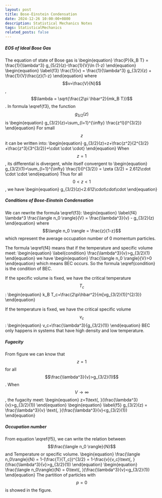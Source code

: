 ```yaml
---
layout: post
title: Bose-Einstein Condensation
date: 2024-12-26 10:00:00+0800
description: Statistical Mechanics Notes 
tags: StatisticalMechanics
related_posts: false
---
```


##### EOS of Ideal Bose Gas
The equation of state of Bose gas is
\begin{equation}
\frac{P}{k_B T} = \frac{1}{\lambda^3} g_{5/2}(z)-\frac{1}{V}\ln (1-z)
\end{equation}
\begin{equation}
\label{f3}
\frac{1}{v} = \frac{1}{\lambda^3} g_{3/2}(z) + \frac{1}{V}\frac{z}{1-z}
\end{equation}
where $$v=\frac{V}{N}$$, $$\lambda = \sqrt{\frac{2\pi \hbar^2}{mk_B T}}$$. In formula \eqref{f3}, the function $$g_{3/2}(z)$$ is
\begin{equation}
g_{3/2}(z)=\sum_{l=1}^{\infty} \frac{z^l}{l^{3/2}}
\end{equation}
For small $$z$$ it can be written into:
\begin{equation}
g_{3/2}(z)=z+\frac{z^2}{2^{3/2} +\frac{z^3}{3^{3/2}}+\cdot \cdot \cdot}
\end{equation}
When $$z = 1$$, its differential is divergent, while itself convergent to
\begin{equation}
g_{3/2}(1)=\sum_{l=1}^{\infty} \frac{1}{l^{3/2}} = \zeta (3/2) = 2.612\cdot \cdot \cdot
\end{equation}
Thus for all $$0 < z < 1$$, we have
\begin{equation}
g_{3/2}(z)<2.612\cdot\cdot\cdot
\end{equation}
##### Conditions of Bose-Einstein Condensation
We can rewrite the formula \eqref{f3}:
\begin{equation}
\label{f4}
\lambda^3 \frac{\langle n_0 \rangle}{V} = \frac{\lambda^3}{v} - g_{3/2}(z)
\end{equation}
where $$\langle n_0 \rangle = \frac{z}{1-z}$$ which represent the average occupation number of 0 momentum particles.

The formula \eqref{f4} means that if the temperature and specific volume meet:
\begin{equation}
\label{condition}
\frac{\lambda^3}{v}>g_{3/2}(1)
\end{equation}
we have
\begin{equation}
\frac{\langle n_0 \rangle}{V}>0
\end{equation}
which means BEC occurs. So the formula \eqref{condition} is the condition of BEC.

If the specific volume is fixed, we have the critical temperature $$T_c$$:
\begin{equation}
k_B T_c=\frac{2\pi\hbar^2}{m[vg_{3/2}(1)]^{2/3}}
\end{equation}

If the temperature is fixed, we have the critical specific volume $$v_c$$:
\begin{equation}
v_c=\frac{\lambda^3}{g_{3/2}(1)}
\end{equation}
BEC only happens in systems that have high density and low temperature.
##### Fugacity
From figure we can know that $$z=1$$ for all $$\frac{\lambda^3}{v}>g_{3/2}(1)$$.
When $$V \to \infty$$, the fugacity meet:
\begin{equation}
z=1\text{,    }(\frac{\lambda^3}{v}>g_{3/2}(1))
\end{equation}
\begin{equation}
\label{f5}
g_{3/2}(z) = \frac{\lambda^3}{v} \text{,    }(\frac{\lambda^3}{v}<g_{3/2}(1))
\end{equation}
##### Occupation number
From equation \eqref{f5}, we can write the relation between $$\frac{\langle n_0 \rangle}{N}$$ and Temperature or specific volume.
\begin{equation}
\frac{\langle n_0\rangle}{N} = 1-(\frac{T}{T_c})^{3/2} = 1-\frac{v}{v_c}\text{,    }(\frac{\lambda^3}{v}>g_{3/2}(1))
\end{equation}
\begin{equation}
\frac{\langle n_0\rangle}{N} = 0\text{,    }(\frac{\lambda^3}{v}<g_{3/2}(1))
\end{equation}
The partition of particles with $$p=0$$ is showed in the figure.
